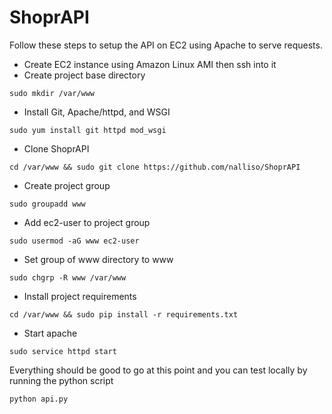 # ShoprAPI
Follow these steps to setup the API on EC2 using Apache to serve requests.

- Create EC2 instance using Amazon Linux AMI then ssh into it
- Create project base directory
~~~~
sudo mkdir /var/www
~~~~
- Install Git, Apache/httpd, and WSGI
~~~~
sudo yum install git httpd mod_wsgi
~~~~
- Clone ShoprAPI
~~~~
cd /var/www && sudo git clone https://github.com/nalliso/ShoprAPI
~~~~
- Create project group
~~~~
sudo groupadd www
~~~~
- Add ec2-user to project group
~~~~
sudo usermod -aG www ec2-user
~~~~
- Set group of www directory to www
~~~~
sudo chgrp -R www /var/www
~~~~
- Install project requirements
~~~~
cd /var/www && sudo pip install -r requirements.txt
~~~~
- Start apache
~~~~
sudo service httpd start
~~~~

Everything should be good to go at this point and you can test locally by running the python script
~~~~
python api.py
~~~~

